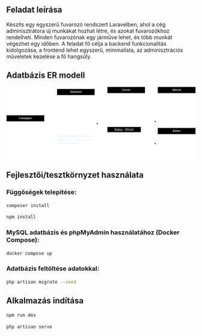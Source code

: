 ## Feladat leírása
Készíts egy egyszerű fuvarozó rendszert Laravelben, ahol a cég
adminisztrátora új munkákat hozhat létre, és azokat fuvarozókhoz rendelheti. Minden
fuvarozónak egy járműve lehet, és több munkát végezhet egy időben. A feladat fő célja a
backend funkcionalitás kidolgozása, a frontend lehet egyszerű, minimalista, az
adminisztrációs műveletek kezelése a fő hangsúly.

## Adatbázis ER modell
<img src="https://github.com/hb3nce04/carrier-app/blob/main/docs/er.png"/>

## Fejlesztői/tesztkörnyzet használata
### Függőségek telepítése:
```bash
composer install
```

```bash
npm install
```

### MySQL adatbázis és phpMyAdmin használatához (Docker Compose):

```bash
docker compose up
```

### Adatbázis feltöltése adatokkal:
```bash
php artisan migrate --seed
```

## Alkalmazás indítása
```bash
npm run dev
```

```bash
php artisan serve
```

